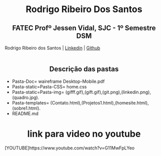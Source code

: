 <h1 align="center">Rodrigo Ribeiro Dos Santos</h1>
<h2 align="center"> FATEC Profº Jessen Vidal, SJC - 1º Semestre DSM </h2>
<div>
 
Rodrigo Ribeiro dos Santos | [Linkedin](https://www.linkedin.com/in/rodrigo-ribeiro-5008211b8/) | [Github](https://github.com/rodrigoribeiro027)  
<br>



</div>

<div>
 <h2 align="center"> Descrição das pastas </h2>
 <ul>
    <Li>Pasta-Doc= waireframe Desktop-Mobile.pdf  </Li>
    <Li>Pasta-static=Pasta-CSS= home.css </Li>
    <Li>Pasta-static=Pasta-img= (gifff.gif),(gift.gif),(git.png),(linkedin.png),(quadro.jpg). </Li>
    <Li>Pasta-templates= (Contato.html),(Projetos1.html),(homesite.html),(sobre1.html). </Li>
    <Li>README.md
  </ul>
 <div>
 
<div>
<h1 align="center">link para video no youtube</h1>
[YOUTUBE]https://www.youtube.com/watch?v=G11MwFpLYeo
<br>

 
 <div>
 
